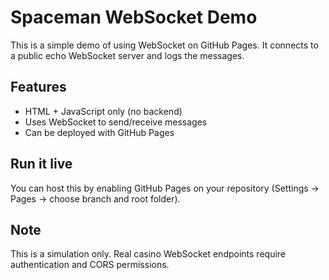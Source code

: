 # Spaceman WebSocket Demo

This is a simple demo of using WebSocket on GitHub Pages. It connects to a public echo WebSocket server and logs the messages.

## Features

- HTML + JavaScript only (no backend)
- Uses WebSocket to send/receive messages
- Can be deployed with GitHub Pages

## Run it live

You can host this by enabling GitHub Pages on your repository (Settings → Pages → choose branch and root folder).

## Note

This is a simulation only. Real casino WebSocket endpoints require authentication and CORS permissions.
